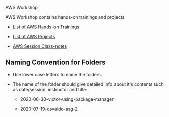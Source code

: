 AWS Workshop

AWS Workshop contains hands-on trainings and projects.

- [List of AWS Hands-on Trainings](./hands-on/README.md)

- [List of AWS Projects](./projects/README.md)

- [AWS Session Class-notes](./class-notes/README.md)


## Naming Convention for Folders 

- Use lower case letters to name the folders.

- The name of the folder should give detailed info about it's contents such as date/session, instructor and title:

    - 2020-06-30-victor-using-package-manager
    
    - 2020-07-19-osvaldo-asg-2
